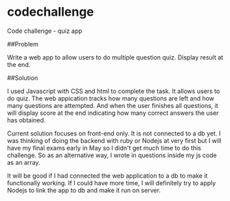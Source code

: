 # codechallenge
Code challenge - quiz app

##Problem 

Write a web app to allow users to do multiple question quiz. Display result at the end.

##Solution

I used Javascript with CSS and html to complete the task. It allows users to do quiz. The web appication tracks how many questions are left and how many questions are attempted. And when the user finishes all questions, it will display score at the end indicating how many correct answers the user has obtained.

Current solution focuses on front-end only. It is not connected to a db yet. I was thinking of doing the backend with ruby or Nodejs at very first but I will have my final exams early in May so I didn't get much time to do this challenge. So as an alternative way, I wrote in questions inside my js code as an array. 

It will be good if I had connected the web application to a db to make it functionally working. If I could have more time, I will definitely try to apply Nodejs to link the app to db and make it run on server. 
